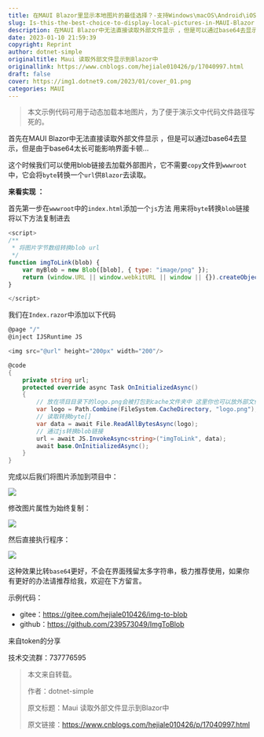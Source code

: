 ```yaml
---
title: 在MAUI Blazor里显示本地图片的最佳选择？-支持Windows\macOS\Android\iOS
slug: Is-this-the-best-choice-to-display-local-pictures-in-MAUI-Blazor
description: 在MAUI Blazor中无法直接读取外部文件显示 ，但是可以通过base64去显示，但是由于base64太长可能影响界面卡顿...
date: 2023-01-10 21:59:39
copyright: Reprint
author: dotnet-simple
originaltitle: Maui 读取外部文件显示到Blazor中
originallink: https://www.cnblogs.com/hejiale010426/p/17040997.html
draft: false
cover: https://img1.dotnet9.com/2023/01/cover_01.png
categories: MAUI
---
```


>本文示例代码可用于动态加载本地图片，为了便于演示文中代码文件路径写死的。

首先在MAUI Blazor中无法直接读取外部文件显示 ，但是可以通过base64去显示，但是由于base64太长可能影响界面卡顿...

这个时候我们可以使用blob链接去加载外部图片，它不需要`copy`文件到`wwwroot`中，它会将`byte`转换一个`url`供`Blazor`去读取。

**来看实现 ：**

首先第一步在`wwwroot`中的`index.html`添加一个`js`方法 用来将`byte`转换`blob`链接 将以下方法复制进去

```javascript
<script>
/**
 * 将图片字节数组转换blob url
 */
function imgToLink(blob) {
    var myBlob = new Blob([blob], { type: "image/png" });
    return (window.URL || window.webkitURL || window || {}).createObjectURL(myBlob);
}

</script>
```

我们在`Index.razor`中添加以下代码

```csharp
@page "/"
@inject IJSRuntime JS

<img src="@url" height="200px" width="200"/>

@code
{
    private string url;
    protected override async Task OnInitializedAsync()
    {
        // 放在项目目录下的logo.png会被打包到cache文件夹中 这里你也可以放外部文件链接 但是你需要保证再读取前有读取权限负责会报错
        var logo = Path.Combine(FileSystem.CacheDirectory, "logo.png");
        // 读取转换byte[]
        var data = await File.ReadAllBytesAsync(logo);
        // 通过js转换blob链接
        url = await JS.InvokeAsync<string>("imgToLink", data);
        await base.OnInitializedAsync();
    }
}
```

完成以后我们将图片添加到项目中：

![](https://img1.dotnet9.com/2023/01/0101.png)

修改图片属性为始终复制：

![](https://img1.dotnet9.com/2023/01/0102.png)

然后直接执行程序：

![](https://img1.dotnet9.com/2023/01/0103.png)

这种效果比转`base64`更好，不会在界面残留太多字符串，极力推荐使用，如果你有更好的办法请推荐给我，欢迎在下方留言。

示例代码：

- gitee：https://gitee.com/hejiale010426/img-to-blob
- github：https://github.com/239573049/ImgToBlob

来自token的分享

技术交流群：737776595

> 本文来自转载。
>
> 作者：dotnet-simple
>
> 原文标题：Maui 读取外部文件显示到Blazor中
>
> 原文链接：https://www.cnblogs.com/hejiale010426/p/17040997.html